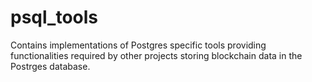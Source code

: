# psql_tools

Contains implementations of Postgres specific tools providing functionalities required by other projects storing blockchain data in the Postrges database.